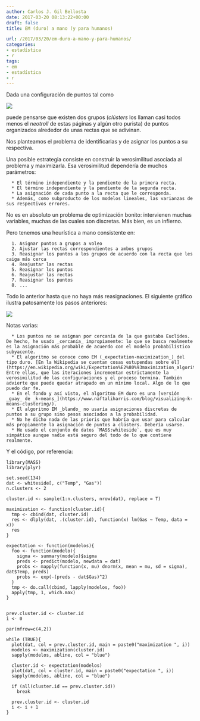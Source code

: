 ```yaml
---
author: Carlos J. Gil Bellosta
date: 2017-03-20 08:13:22+00:00
draft: false
title: EM (duro) a mano (y para humanos)

url: /2017/03/20/em-duro-a-mano-y-para-humanos/
categories:
- estadística
- r
tags:
- em
- estadística
- r
---
```


Dada una configuración de puntos tal como

![](/wp-uploads/2017/03/whiteside_gas.png)


puede pensarse que existen dos grupos (_clústers_ los llaman casi todos menos el _neotroll_ de estas páginas y algún otro purista) de puntos organizados alrededor de unas rectas que se adivinan.

Nos planteamos el problema de identificarlas y de asignar los puntos a su respectiva.

Una posible estrategia consiste en construir la verosimilitud asociada al problema y maximizarla. Esa verosimilitud dependería de muchos parámetros:




	  * El término independiente y la pendiente de la primera recta.
	  * El término independiente y la pendiente de la segunda recta.
	  * La asignación de cada punto a la recta que le corresponda.
	  * Además, como subproducto de los modelos lineales, las varianzas de sus respectivos errores.


No es en absoluto un problema de optimización bonito: intervienen muchas variables, muchas de las cuales son discretas. Más bien, es un infierno.

Pero tenemos una heurística a mano consistente en:


	  1. Asignar puntos a grupos a voleo
	  2. Ajustar las rectas correspondientes a ambos grupos
	  3. Reasignar los puntos a los grupos de acuerdo con la recta que les caiga más cerca
	  4. Reajustar las rectas
	  5. Reasignar los puntos
	  6. Reajustar las rectas
	  7. Reasignar los puntos
	  8. ...


Todo lo anterior hasta que no haya más reasignaciones. El siguiente gráfico ilustra patosamente los pasos anteriores:

![](/wp-uploads/2017/03/whiteside_em.png)


Notas varias:




	  * Los puntos no se asignan por cercanía de la que gastaba Euclides. De hecho, he usado _cercanía_ impropiamente: lo que se busca realmente es la asignación más probable de acuerdo con el modelo probabilístico subyacente.
	  * El algoritmo se conoce como EM (_expectation-maximization_) del tipo duro. [En la Wikipedia se cuentan cosas estupendas sobre él](https://en.wikipedia.org/wiki/Expectation%E2%80%93maximization_algorithm). Entre ellas, que las iteraciones incrementan estrictamente la verosimilitud de las configuraciones y el proceso termina. También advierte que puede quedar atrapado en un mínimo local. Algo de lo que puedo dar fe.
	  * En el fondo y así visto, el algoritmo EM duro es una [versión _guay_ de _k-means_](https://www.naftaliharris.com/blog/visualizing-k-means-clustering/).
	  * El algoritmo EM _blando_ no usaría asignaciones discretas de puntos a su grupo sino pesos asociados a la probabilidad.
	  * No he dicho nada de las prioris que habría que usar para calcular más propiamente la asignación de puntos a clústers. Debería usarse.
	  * He usado el conjunto de datos `MASS:whiteside`, que es muy simpático aunque nadie está seguro del todo de lo que contiene realmente.


Y el código, por referencia:




    library(MASS)
    library(plyr)

    set.seed(134)
    dat <- whiteside[, c("Temp", "Gas")]
    n.clusters <- 2

    cluster.id <- sample(1:n.clusters, nrow(dat), replace = T)

    maximization <- function(cluster.id){
      tmp <- cbind(dat, cluster.id)
      res <- dlply(dat, .(cluster.id), function(x) lm(Gas ~ Temp, data = x))
      res
    }

    expectation <- function(modelos){
      foo <- function(modelo){
        sigma <- summary(modelo)$sigma
        preds <- predict(modelo, newdata = dat)
        probs <- mapply(function(x, mu) dnorm(x, mean = mu, sd = sigma), dat$Temp, preds)
        probs <- exp(-(preds - dat$Gas)^2)
      }
      tmp <- do.call(cbind, lapply(modelos, foo))
      apply(tmp, 1, which.max)
    }


    prev.cluster.id <- cluster.id
    i <- 0

    par(mfrow=c(4,2))

    while (TRUE){
      plot(dat, col = prev.cluster.id, main = paste0("maximization ", i))
      modelos <- maximization(cluster.id)
      sapply(modelos, abline, col = "blue")

      cluster.id <- expectation(modelos)
      plot(dat, col = cluster.id, main = paste0("expectation ", i))
      sapply(modelos, abline, col = "blue")

      if (all(cluster.id == prev.cluster.id))
        break

      prev.cluster.id <- cluster.id
      i <- i + 1
    }








